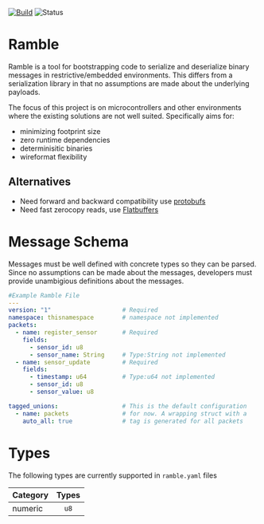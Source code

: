 [![Build](https://github.com/jazzz/ramble/actions/workflows/cargo_build.yml/badge.svg)](https://github.com/jazzz/ramble/actions/workflows/cargo_build.yml)
![Status](https://img.shields.io/badge/Project_status-PreAlpha-purple)

# Ramble

Ramble is a tool for bootstrapping code to serialize and deserialize binary messages in restrictive/embedded environments. This differs from a serialization library in that no assumptions are made about the underlying payloads.

The focus of this project is on microcontrollers and other environments where the existing solutions are not well suited. Specifically aims for:
- minimizing footprint size
- zero runtime dependencies
- determinisitic binaries
- wireformat flexibility


## Alternatives
- Need forward and backward compatibility use [protobufs](https://protobuf.dev/)
- Need fast zerocopy reads, use [Flatbuffers](https://flatbuffers.dev/)

# Message Schema

Messages must be well defined with concrete types so they can be parsed. Since no assumptions can be made about the messages, developers must provide unambigious definitions about the messages.

```yaml
#Example Ramble File
---
version: "1"                    # Required
namespace: thisnamespace        # namespace not implemented
packets:
  - name: register_sensor       # Required
    fields:
      - sensor_id: u8
      - sensor_name: String     # Type:String not implemented
  - name: sensor_update         # Required
    fields:
      - timestamp: u64          # Type:u64 not implemented
      - sensor_id: u8
      - sensor_value: u8

tagged_unions:                  # This is the default configuration
  - name: packets               # for now. A wrapping struct with a 
    auto_all: true              # tag is generated for all packets

```

# Types
The following types are currently supported in `ramble.yaml` files

| Category          |  Types   |
| :---------------- | :------: |
| numeric           |  `u8`    |

